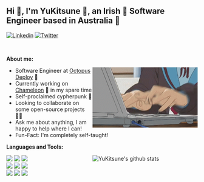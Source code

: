 <!-- 
    You bet your ass i borrowed this off of some other repo!
    Here it is: https://github.com/kautukkundan/Awesome-Profile-README-templates/blob/master/elaborate/onimur.md
-->

## Hi 👋, I'm YuKitsune 🦊, an Irish 🍺 Software Engineer based in Australia 🦘

[![Linkedin](https://img.shields.io/badge/-LinkedIn-blue?style=flat&logo=Linkedin&logoColor=white)](https://www.linkedin.com/in/eoinmoth/)
[![Twitter](https://img.shields.io/badge/-Twitter-blue?style=flat&color=489fea&logo=Twitter&logoColor=white)](https://www.twitter.com/YuKitsune256/)

&nbsp;

**About me:**

<!-- Any image aligned to the right. Beware the width -->
<img width="55%" align="right" alt="GitHub" src="https://raw.githubusercontent.com/YuKitsune/YuKitsune/master/assets/Yuki.gif" />

- Software Engineer at [Octopus Deploy](https://octopus.com) 🐙
- Currently working on [Chameleon](https://github.com/YuKitsune/Chameleon) 🦎 in my spare time
- Self-proclaimed cypherpunk 🔐
- Looking to collaborate on some open-source projects 🧑‍💻
- Ask me about anything, I am happy to help where I can!
- Fun-Fact: I'm completely self-taught!

**Languages and Tools:** 

<p>

  <!-- Your github readme stats
  You can use this api: https://github.com/anuraghazra/github-readme-stats
  TODO: I wonder if we can change the style depending on the GitHub theme (light/dark)
  -->
  <a href="https://github.com/YuKitsune/">
    <img width="55%" align="right" alt="YuKitsune's github stats" src="https://github-readme-stats.vercel.app/api?username=YuKitsune&include_icons=true&include_all_commits=true&hide_border=true&theme=dark" />
  </a>
  
  <code><img width="10%" src="https://www.vectorlogo.zone/logos/golang/golang-ar21.svg"></code>
  <code><img width="10%" src="https://www.vectorlogo.zone/logos/typescriptlang/typescriptlang-ar21.svg"></code>
  <code><img width="10%" src="https://www.vectorlogo.zone/logos/dotnet/dotnet-ar21.svg"></code>
  <br />
  <code><img width="10%" src="https://www.vectorlogo.zone/logos/nodejs/nodejs-ar21.svg"></code>
  <code><img width="10%" src="https://www.vectorlogo.zone/logos/reactjs/reactjs-ar21.svg"></code>
  <code><img width="10%" src="https://www.vectorlogo.zone/logos/postgresql/postgresql-ar21.svg"></code>
  <br />
  <code><img width="10%" src="https://www.vectorlogo.zone/logos/redis/redis-ar21.svg"></code>
  <code><img width="10%" src="https://www.vectorlogo.zone/logos/docker/docker-ar21.svg"></code>
  <code><img width="10%" src="https://www.vectorlogo.zone/logos/kubernetes/kubernetes-ar21.svg"></code>
</p>
